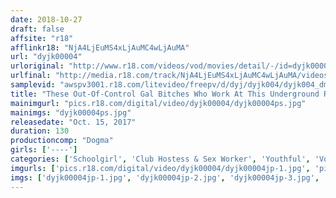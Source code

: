 ```yaml
---
date: 2018-10-27
draft: false
affsite: "r18"
afflinkr18: "NjA4LjEuMS4xLjAuMC4wLjAuMA"
url: "dyjk00004"
urloriginal: "http://www.r18.com/videos/vod/movies/detail/-/id=dyjk00004"
urlfinal: "http://media.r18.com/track/NjA4LjEuMS4xLjAuMC4wLjAuMA/videos/vod/movies/detail/-/id=dyjk00004"
samplevid: "awspv3001.r18.com/litevideo/freepv/d/dyj/dyjk004/dyjk004_dmb_w.mp4"
title: "These Out-Of-Control Gal Bitches Who Work At This Underground Reflexology Parlor May Not Look Bashful, But They Will Blush And Beg For Creampie Sex"
mainimgurl: "pics.r18.com/digital/video/dyjk00004/dyjk00004ps.jpg"
mainimgs: "dyjk00004ps.jpg"
releasedate: "Oct. 15, 2017"
duration: 130
productioncomp: "Dogma"
girls: ['----']
categories: ['Schoolgirl', 'Club Hostess & Sex Worker', 'Youthful', 'Voyeur', 'Hi-Def']
imgurls: ['pics.r18.com/digital/video/dyjk00004/dyjk00004jp-1.jpg', 'pics.r18.com/digital/video/dyjk00004/dyjk00004jp-2.jpg', 'pics.r18.com/digital/video/dyjk00004/dyjk00004jp-3.jpg', 'pics.r18.com/digital/video/dyjk00004/dyjk00004jp-4.jpg', 'pics.r18.com/digital/video/dyjk00004/dyjk00004jp-5.jpg', 'pics.r18.com/digital/video/dyjk00004/dyjk00004jp-6.jpg', 'pics.r18.com/digital/video/dyjk00004/dyjk00004jp-7.jpg', 'pics.r18.com/digital/video/dyjk00004/dyjk00004jp-8.jpg', 'pics.r18.com/digital/video/dyjk00004/dyjk00004jp-9.jpg', 'pics.r18.com/digital/video/dyjk00004/dyjk00004jp-10.jpg', 'pics.r18.com/digital/video/dyjk00004/dyjk00004jp-11.jpg', 'pics.r18.com/digital/video/dyjk00004/dyjk00004jp-12.jpg', 'pics.r18.com/digital/video/dyjk00004/dyjk00004jp-13.jpg', 'pics.r18.com/digital/video/dyjk00004/dyjk00004jp-14.jpg', 'pics.r18.com/digital/video/dyjk00004/dyjk00004jp-15.jpg', 'pics.r18.com/digital/video/dyjk00004/dyjk00004jp-16.jpg', 'pics.r18.com/digital/video/dyjk00004/dyjk00004jp-17.jpg', 'pics.r18.com/digital/video/dyjk00004/dyjk00004jp-18.jpg', 'pics.r18.com/digital/video/dyjk00004/dyjk00004jp-19.jpg', 'pics.r18.com/digital/video/dyjk00004/dyjk00004jp-20.jpg']
imgs: ['dyjk00004jp-1.jpg', 'dyjk00004jp-2.jpg', 'dyjk00004jp-3.jpg', 'dyjk00004jp-4.jpg', 'dyjk00004jp-5.jpg', 'dyjk00004jp-6.jpg', 'dyjk00004jp-7.jpg', 'dyjk00004jp-8.jpg', 'dyjk00004jp-9.jpg', 'dyjk00004jp-10.jpg', 'dyjk00004jp-11.jpg', 'dyjk00004jp-12.jpg', 'dyjk00004jp-13.jpg', 'dyjk00004jp-14.jpg', 'dyjk00004jp-15.jpg', 'dyjk00004jp-16.jpg', 'dyjk00004jp-17.jpg', 'dyjk00004jp-18.jpg', 'dyjk00004jp-19.jpg', 'dyjk00004jp-20.jpg']
---
```

